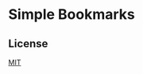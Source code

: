 # Simple Bookmarks

## License

[MIT](https://github.com/kou64yama/bookmarks/blob/master/LICENSE.md)
